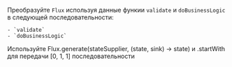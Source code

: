 Преобразуйте `Flux` используя данные функии `validate` и `doBusinessLogic` в следующей последовательности:

    - `validate`
    - `doBusinessLogic`
   
<div class="hint">
  Используйте Flux.generate(stateSupplier, (state, sink) -> state) и .startWith для передачи [0, 1, 1] последовательности
</div>
